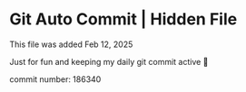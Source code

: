 # Git Auto Commit | Hidden File

This file was added Feb 12, 2025

Just for fun and keeping my daily git commit active 🤪

commit number: 186340

